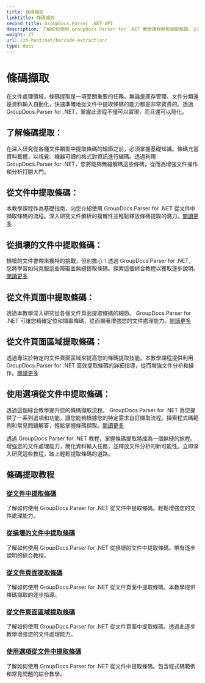 ```yaml
---
title: 條碼擷取
linktitle: 條碼擷取
second_title: GroupDocs.Parser .NET API
description: 了解如何使用 GroupDocs.Parser for .NET 教學課程輕鬆擷取條碼。立即增強您的文件處理能力！
weight: 27
url: /zh-hant/net/barcode-extraction/
type: docs
---
```

# 條碼擷取


在文件處理領域，條碼提取是一項至關重要的任務。無論是庫存管理、文件分類還是資料輸入自動化，快速準確地從文件中提取條碼的能力都是非常寶貴的。透過 GroupDocs.Parser for .NET，掌握此流程不僅可以實現，而且還可以簡化。

## 了解條碼提取：

在深入研究從各種文件類型中提取條碼的細節之前，必須掌握基礎知識。條碼充當資料載體，以視覺、機器可讀的格式對資訊進行編碼。透過利用 GroupDocs.Parser for .NET，您將能夠無縫解碼這些條碼，從而為增強文件操作和分析打開大門。

## 從文件中提取條碼：
本教學課程作為基礎指南，向您介紹使用 GroupDocs.Parser for .NET 從文件中擷取條碼的流程。深入研究文件解析的複雜性並輕鬆釋放條碼提取的潛力。[閱讀更多](./extract-barcodes-from-document/)

## 從損壞的文件中提取條碼：
損壞的文件會帶來獨特的挑戰，但別擔心！透過 GroupDocs.Parser for .NET，您將學習如何克服這些障礙並無縫提取條碼。探索這個綜合教程以獲取逐步說明。[閱讀更多](./extract-barcodes-from-corrupted-document/)

## 從文件頁面中提取條碼：
透過本教學深入研究從各個文件頁面提取條碼的細節。 GroupDocs.Parser for .NET 可讓您精確定位和擷取條碼，從而顯著增強您的文件處理能力。[閱讀更多](./extract-barcodes-from-document-page/)

## 從文件頁面區域提取條碼：
透過專注於特定的文件頁面區域來提高您的條碼提取技能。本教學課程提供利用 GroupDocs.Parser for .NET 高效提取條碼的詳細指導，從而增強文件分析和操作。[閱讀更多](./extract-barcodes-from-document-page-area/)

## 使用選項從文件中提取條碼：
透過這個綜合教學提升您的條碼擷取流程。 GroupDocs.Parser for .NET 為您提供了一系列選項和功能，讓您能夠根據您的特定需求自訂擷取流程。探索程式碼範例和常見問題解答，輕鬆掌握條碼擷取。[閱讀更多](./extract-barcodes-from-document-with-options/)

透過 GroupDocs.Parser for .NET 教程，掌握條碼提取將成為一個無縫的旅程。增強您的文件處理能力，簡化資料輸入任務，並釋放文件分析的新可能性。立即深入研究這些教程，踏上輕鬆提取條碼的道路。
## 條碼提取教程
### [從文件中提取條碼](./extract-barcodes-from-document/)
了解如何使用 GroupDocs.Parser for .NET 從文件中提取條碼。輕鬆增強您的文件處理能力。
### [從損壞的文件中提取條碼](./extract-barcodes-from-corrupted-document/)
了解如何使用 GroupDocs.Parser for .NET 從損壞的文件中提取條碼。帶有逐步說明的綜合教程。
### [從文件頁面提取條碼](./extract-barcodes-from-document-page/)
了解如何使用 GroupDocs.Parser for .NET 從文件頁面中提取條碼。本教學提供條碼擷取的逐步指導。
### [從文件頁面區域提取條碼](./extract-barcodes-from-document-page-area/)
了解如何使用 GroupDocs.Parser for .NET 從文件頁面中提取條碼。透過此逐步教學增強您的文件處理能力。
### [使用選項從文件中提取條碼](./extract-barcodes-from-document-with-options/)
了解如何使用 GroupDocs.Parser for .NET 從文件中提取條碼。包含程式碼範例和常見問題的綜合教學。